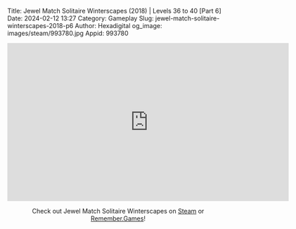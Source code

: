 Title: Jewel Match Solitaire Winterscapes (2018) | Levels 36 to 40 [Part 6]
Date: 2024-02-12 13:27
Category: Gameplay
Slug: jewel-match-solitaire-winterscapes-2018-p6
Author: Hexadigital
og_image: images/steam/993780.jpg
Appid: 993780

<center><iframe src="https://www.youtube.com/embed/_HD4TWa1gHU?feature=oembed" allow="accelerometer; autoplay; encrypted-media; gyroscope; picture-in-picture" width="640" height="360" frameborder="0"></iframe>

Check out Jewel Match Solitaire Winterscapes on [Steam](https://store.steampowered.com/app/993780/?curator_clanid=34633900) or [Remember.Games](https://remember.games/game/8077/jewel-match-solitaire-winterscapes/)!</center>